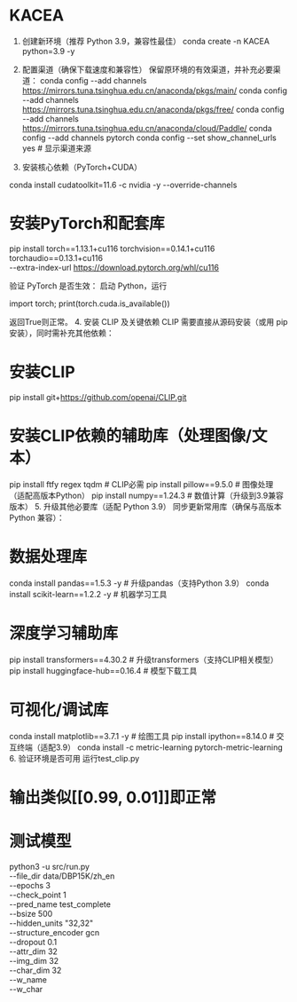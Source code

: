 # KACEA

1. 创建新环境（推荐 Python 3.9，兼容性最佳）
conda create -n KACEA python=3.9 -y

2. 配置渠道（确保下载速度和兼容性）
保留原环境的有效渠道，并补充必要渠道：
conda config --add channels https://mirrors.tuna.tsinghua.edu.cn/anaconda/pkgs/main/
conda config --add channels https://mirrors.tuna.tsinghua.edu.cn/anaconda/pkgs/free/
conda config --add channels https://mirrors.tuna.tsinghua.edu.cn/anaconda/cloud/Paddle/
conda config --add channels pytorch
conda config --set show_channel_urls yes  # 显示渠道来源

4. 安装核心依赖（PyTorch+CUDA）

conda install cudatoolkit=11.6 -c nvidia -y --override-channels

# 安装PyTorch和配套库
pip install torch==1.13.1+cu116 torchvision==0.14.1+cu116 torchaudio==0.13.1+cu116 \
  --extra-index-url https://download.pytorch.org/whl/cu116

验证 PyTorch 是否生效：
启动 Python，运行

import torch; print(torch.cuda.is_available())

返回True则正常。
4. 安装 CLIP 及关键依赖
CLIP 需要直接从源码安装（或用 pip 安装），同时需补充其他依赖：

# 安装CLIP
pip install git+https://github.com/openai/CLIP.git

# 安装CLIP依赖的辅助库（处理图像/文本）
pip install ftfy regex tqdm  # CLIP必需
pip install pillow==9.5.0  # 图像处理（适配高版本Python）
pip install numpy==1.24.3  # 数值计算（升级到3.9兼容版本）
5. 升级其他必要库（适配 Python 3.9）
同步更新常用库（确保与高版本 Python 兼容）：

# 数据处理库
conda install pandas==1.5.3 -y  # 升级pandas（支持Python 3.9）
conda install scikit-learn==1.2.2 -y  # 机器学习工具

# 深度学习辅助库
pip install transformers==4.30.2  # 升级transformers（支持CLIP相关模型）
pip install huggingface-hub==0.16.4  # 模型下载工具

# 可视化/调试库
conda install matplotlib==3.7.1 -y  # 绘图工具
pip install ipython==8.14.0  # 交互终端（适配3.9）
conda install -c metric-learning pytorch-metric-learning
6. 验证环境是否可用
运行test_clip.py

  # 输出类似[[0.99, 0.01]]即正常

# 测试模型
python3 -u src/run.py \
    --file_dir data/DBP15K/zh_en \
    --epochs 3 \
    --check_point 1 \
    --pred_name test_complete \
    --bsize 500 \
    --hidden_units "32,32" \
    --structure_encoder gcn \
    --dropout 0.1 \
    --attr_dim 32 \
    --img_dim 32 \
    --char_dim 32 \
    --w_name \
    --w_char
